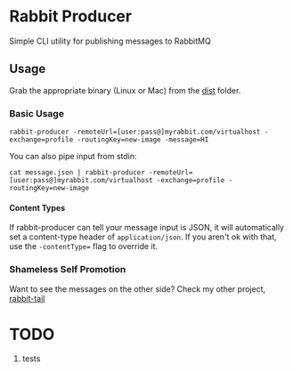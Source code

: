 # Rabbit Producer
Simple CLI utility for publishing messages to RabbitMQ

## Usage

Grab the appropriate binary (Linux or Mac) from the [dist](dist) folder.

### Basic Usage

```
rabbit-producer -remoteUrl=[user:pass@]myrabbit.com/virtualhost -exchange=profile -routingKey=new-image -message=HI
```

You can also pipe input from stdin:

```
cat message.json | rabbit-producer -remoteUrl=[user:pass@]myrabbit.com/virtualhost -exchange=profile -routingKey=new-image
```

#### Content Types
If rabbit-producer can tell your message input is JSON, it will automatically set a content-type header of `application/json`. If you aren't ok with that, use the `-contentType=` flag to override it.

### Shameless Self Promotion
Want to see the messages on the other side? Check my other project, [rabbit-tail](https://github.com/ricanontherun/rabbit-tail)

# TODO
1. tests